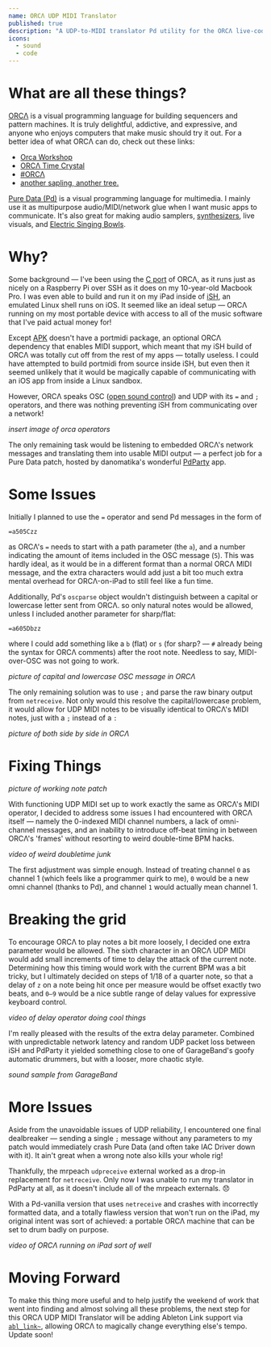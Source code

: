 ```yaml
---
name: ORCΛ UDP MIDI Translator
published: true
description: "A UDP-to-MIDI translator Pd utility for the ORCΛ live-coding environment"
icons:
  - sound
  - code
---
```

# What are all these things?

[ORCΛ](https://github.com/hundredrabbits/Orca) is a visual programming language for building sequencers and pattern machines. It is truly delightful, addictive, and expressive, and anyone who enjoys computers that make music should try it out. For a better idea of what ORCΛ can do, check out these links:
- [Orca Workshop](https://www.youtube.com/watch?v=WIzI_PSBw6o)
- [ORCΛ Time Crystal](https://www.youtube.com/watch?v=w9do-qFNAmQ)
- [#ORCΛ](https://twitter.com/search?q=ORC%CE%9B&src=typed_query)
- [another sapling, another tree.](https://twitter.com/Johannes_Knop/status/1220113861451427842?s=20)

[Pure Data (Pd)](http://puredata.info/) is a visual programming language for multimedia. I mainly use it as multipurpose audio/MIDI/network glue when I want music apps to communicate. It's also great for making audio samplers, [synthesizers](https://www.automatonism.com/), live visuals, and [Electric Singing Bowls](electric-singing-bowl).

# Why?

Some background — I've been using the [C port](https://github.com/hundredrabbits/Orca-c) of ORCΛ, as it runs just as nicely on a Raspberry Pi over SSH as it does on my 10-year-old Macbook Pro. I was even able to build and run it on my iPad inside of [iSH](https://ish.app/), an emulated Linux shell runs on iOS. It seemed like an ideal setup — ORCΛ running on my most portable device with access to all of the music software that I've paid actual money for!

Except [APK](https://wiki.alpinelinux.org/wiki/Alpine_Linux_package_management) doesn't have a portmidi package, an optional ORCΛ dependency that enables MIDI support, which meant that my iSH build of ORCΛ was totally cut off from the rest of my apps — totally useless. I could have attempted to build portmidi from source inside iSH, but even then it seemed unlikely that it would be magically capable of communicating with an iOS app from inside a Linux sandbox.

However, ORCΛ speaks OSC ([open sound control](https://en.wikipedia.org/wiki/Open_Sound_Control)) and UDP with its ```=``` and ```;``` operators, and there was nothing preventing iSH from communicating over a network!

_insert image of orca operators_

The only remaining task would be listening to embedded ORCΛ's network messages and translating them into usable MIDI output — a perfect job for a Pure Data patch, hosted by danomatika's wonderful [PdParty](https://github.com/danomatika/PdParty) app.

# Some Issues

Initially I planned to use the ```=``` operator and send Pd messages in the form of 

```=a505Czz```

as ORCΛ's ```=``` needs to start with a path parameter (the ```a```), and a number indicating the amount of items included in the OSC message (```5```). This was hardly ideal, as it would be in a different format than a normal ORCΛ MIDI message, and the extra characters would add just a bit too much extra mental overhead for ORCΛ-on-iPad to still feel like a fun time.

Additionally, Pd's ```oscparse``` object wouldn't distinguish between a capital or lowercase letter sent from ORCΛ. so only natural notes would be allowed, unless I included another parameter for sharp/flat:

```=a605Dbzz```

where I could add something like a ```b``` (flat) or ```s``` (for sharp? — ```#``` already being the syntax for ORCΛ comments) after the root note. Needless to say, MIDI-over-OSC was not going to work.

_picture of capital and lowercase OSC message in ORCΛ_

The only remaining solution was to use ```;``` and parse the raw binary output from ```netreceive```. Not only would this resolve the capital/lowercase problem, it would allow for UDP MIDI notes to be visually identical to ORCΛ's MIDI notes, just with a ```;``` instead of a ```:```

_picture of both side by side in ORCΛ_

# Fixing Things

_picture of working note patch_

With functioning UDP MIDI set up to work exactly the same as ORCΛ's MIDI operator, I decided to address some issues I had encountered with ORCΛ itself — namely the 0-indexed MIDI channel numbers, a lack of omni-channel messages, and an inability to introduce off-beat timing in between ORCΛ's 'frames' without resorting to weird double-time BPM hacks.

_video of weird doubletime junk_

The first adjustment was simple enough. Instead of treating channel ```0``` as channel 1 (which feels like a programmer quirk to me), ```0``` would be a new omni channel (thanks to Pd), and channel ```1``` would actually mean channel 1.

# Breaking the grid

To encourage ORCΛ to play notes a bit more loosely, I decided one extra parameter would be allowed. The sixth character in an ORCΛ UDP MIDI would add small increments of time to delay the attack of the current note. Determining how this timing would work with the current BPM  was a bit tricky, but I ultimately decided on steps of 1/18 of a quarter note, so that a delay of ```z``` on a note being hit once per measure would be offset exactly two beats, and ```0–9``` would be a nice subtle range of delay values for expressive keyboard control.

_video of delay operator doing cool things_

I'm really pleased with the results of the extra delay parameter. Combined with unpredictable network latency and random UDP packet loss between iSH and PdParty it yielded something close to one of GarageBand's goofy automatic drummers, but with a looser, more chaotic style.

_sound sample from GarageBand_

# More Issues

Aside from the unavoidable issues of UDP reliability, I encountered one final dealbreaker — sending a single ```;``` message without any parameters to my patch would immediately crash Pure Data (and often take IAC Driver down with it). It ain't great when a wrong note also kills your whole rig!

Thankfully, the mrpeach ```udpreceive``` external worked as a drop-in replacement for ```netreceive```. Only now I was unable to run my translator in PdParty at all, as it doesn't include all of the mrpeach externals. 😞

With a Pd-vanilla version that uses ```netreceive``` and crashes with incorrectly formatted data, and a totally flawless version that won't run on the iPad, my original intent was sort of achieved: a portable ORCΛ machine that can be set to drum badly on purpose.

_video of ORCΛ running on iPad sort of well_

# Moving Forward

To make this thing more useful and to help justify the weekend of work that went into finding and almost solving all these problems, the next step for this ORCΛ UDP MIDI Translator will be adding Ableton Link support via [```abl_link~```](https://github.com/libpd/abl_link), allowing ORCΛ to magically change everything else's tempo. Update soon!
